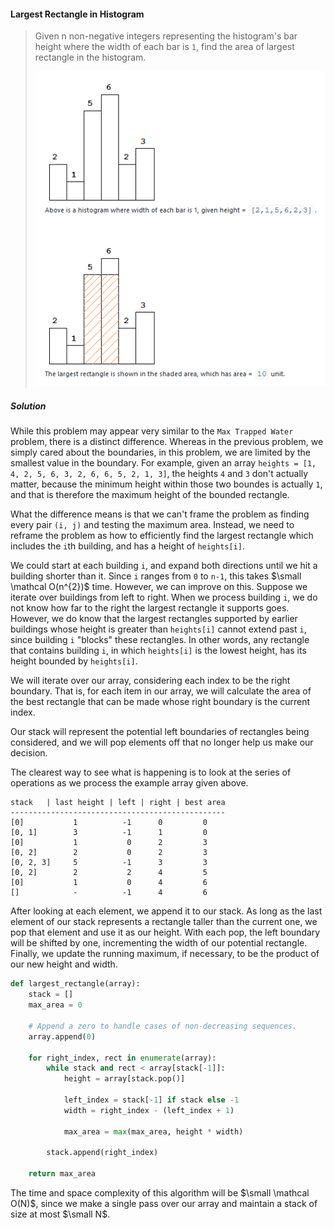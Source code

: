 #### Largest Rectangle in Histogram

> Given n non-negative integers representing the histogram's bar height where the width of each bar is `1`, find the area of largest rectangle in the histogram.
>
>![](/assets/largest_rectangle_histogram.png)

##### Solution

While this problem may appear very similar to the `Max Trapped Water` problem, there is a distinct difference. Whereas in the previous problem, we simply cared about the boundaries, in this problem, we are limited by the smallest value in the boundary. For example, given an array `heights = [1, 4, 2, 5, 6, 3, 2, 6, 6, 5, 2, 1, 3]`, the heights `4` and `3` don't actually matter, because the minimum height within those two boundes is actually `1`, and that is therefore the maximum height of the bounded rectangle.

What the difference means is that we can't frame the problem as finding every pair `(i, j)` and testing the maximum area. Instead, we need to reframe the problem as how to efficiently find the largest rectangle which includes the `i`th building, and has a height of `heights[i]`.

We could start at each building `i`, and expand both directions until we hit a building shorter than it. Since `i` ranges from `0` to `n-1`, this takes $\small \mathcal O(n^{2})$ time. However, we can improve on this. Suppose we iterate over buildings from left to right. When we process building `i`, we do not know how far to the right the largest rectangle it supports goes. However, we do know that the largest rectangles supported by earlier buildings whose height is greater than `heights[i]` cannot extend past `i`, since building `i` "blocks" these rectangles. In other words, any rectangle that contains building `i`, in which `heights[i]` is the lowest height, has its height bounded by `heights[i]`. 

We will iterate over our array, considering each index to be the right boundary. That is, for each item in our array, we will calculate the area of the best rectangle that can be made whose right boundary is the current index.

Our stack will represent the potential left boundaries of rectangles being considered, and we will pop elements off that no longer help us make our decision.

The clearest way to see what is happening is to look at the series of operations as we process the example array given above.

```
stack   | last height | left | right | best area
------------------------------------------------
[0]           1          -1      0         0
[0, 1]        3          -1      1         0
[0]           1           0      2         3           
[0, 2]        2           0      2         3
[0, 2, 3]     5          -1      3         3
[0, 2]        2           2      4         5
[0]           1           0      4         6           
[]            -          -1      4         6
```

After looking at each element, we append it to our stack. As long as the last element of our stack represents a rectangle taller than the current one, we pop that element and use it as our height. With each pop, the left boundary will be shifted by one, incrementing the width of our potential rectangle. Finally, we update the running maximum, if necessary, to be the product of our new height and width.

```py
def largest_rectangle(array):
    stack = []
    max_area = 0

    # Append a zero to handle cases of non-decreasing sequences.
    array.append(0)

    for right_index, rect in enumerate(array):
        while stack and rect < array[stack[-1]]:
            height = array[stack.pop()]

            left_index = stack[-1] if stack else -1
            width = right_index - (left_index + 1)

            max_area = max(max_area, height * width)

        stack.append(right_index)

    return max_area
```

The time and space complexity of this algorithm will be $\small \mathcal O(N)$, since we make a single pass over our array and maintain a stack of size at most $\small N$.